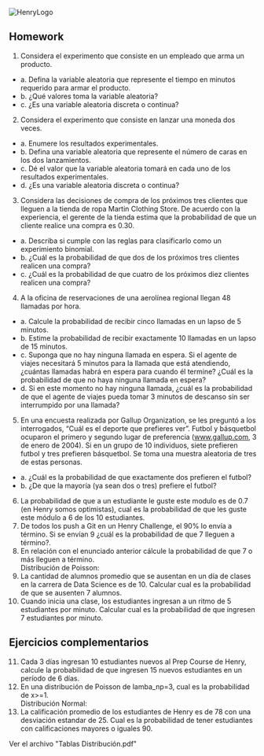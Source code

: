 ![HenryLogo](https://d31uz8lwfmyn8g.cloudfront.net/Assets/logo-henry-white-lg.png)

## Homework

1. Considera el experimento que consiste en un empleado que arma un producto.
  - a. Defina la variable aleatoria que represente el tiempo en minutos requerido para armar el producto.<br>
  - b. ¿Qué valores toma la variable aleatoria?<br>
  - c. ¿Es una variable aleatoria discreta o continua?<br>
2. Considera el experimento que consiste en lanzar una moneda dos veces.
  - a. Enumere los resultados experimentales.
  - b. Defina una variable aleatoria que represente el número de caras en los dos lanzamientos.
  - c. Dé el valor que la variable aleatoria tomará en cada uno de los resultados experimentales.
  - d. ¿Es una variable aleatoria discreta o continua?
3. Considera las decisiones de compra de los próximos tres clientes que lleguen a la tienda de ropa Martin Clothing Store. De acuerdo con la experiencia, el gerente de la tienda estima que la probabilidad de que un cliente realice una compra es 0.30. 
  - a. Describa si cumple con las reglas para clasificarlo como un experimiento binomial.
  - b. ¿Cuál es la probabilidad de que dos de los próximos tres clientes realicen una compra?
  - c. ¿Cuál es la probabilidad de que cuatro de los próximos diez clientes realicen una compra?
4.  A la oficina de reservaciones de una aerolínea regional llegan 48 llamadas por hora.
- a. Calcule la probabilidad de recibir cinco llamadas en un lapso de 5 minutos.
- b. Estime la probabilidad de recibir exactamente 10 llamadas en un lapso de 15 minutos.
- c. Suponga que no hay ninguna llamada en espera. Si el agente de viajes necesitará 5 minutos para la llamada que está atendiendo, ¿cuántas llamadas habrá en espera para cuando él termine? ¿Cuál es la probabilidad de que no haya ninguna llamada en espera?
- d. Si en este momento no hay ninguna llamada, ¿cuál es la probabilidad de que el agente de viajes pueda tomar 3 minutos de descanso sin ser interrumpido por una llamada?
5. En una encuesta realizada por Gallup Organization, se les preguntó a los interrogados, “Cuál es el deporte que prefieres ver”. Futbol y básquetbol ocuparon el primero y segundo lugar de preferencia (www.gallup.com, 3 de enero de 2004). Si en un grupo de 10 individuos, siete prefieren futbol y tres prefieren básquetbol. Se toma una muestra aleatoria de tres de estas personas.
- a. ¿Cuál es la probabilidad de que exactamente dos prefieren el futbol?
- b. ¿De que la mayoría (ya sean dos o tres) prefiere el futbol?
6. La probabilidad de que a un estudiante le guste este modulo es de 0.7 (en Henry somos optimistas), cual es la probabilidad de que les guste este módulo a 6 de los 10 estudiantes.<br>
7. De todos los push a Git en un Henry Challenge, el 90% lo envía a término. Si se envían 9 ¿cuál es la probabilidad de que 7 lleguen a término?.<br>
8. En relación con el enunciado anterior cálcule la probabilidad de que 7 o más lleguen a término.<br>
Distribución de Poisson:<br>
9. La cantidad de alumnos promedio que se ausentan en un día de clases en la carrera de Data Science es de 10. Calcular cual es la probabilidad de que se ausenten 7 alumnos.<br>
10. Cuando inicia una clase, los estudiantes ingresan a un ritmo de 5 estudiantes por minuto. Calcular cual es la probabilidad de que ingresen 7 estudiantes por minuto.<br>

## Ejercicios complementarios <br>

11. Cada 3 días ingresan 10 estudiantes nuevos al Prep Course de Henry, calcule la probabilidad de que ingresen 15 nuevos estudiantes en un período de 6 días.<br>
12. En una distribución de Poisson de lamba_np=3, cual es la probabilidad de x>=1.<br>
Distribución Normal:<br>
13. La calificación promedio de los estudiantes de Henry es de 78 con una desviación estandar de 25. Cual es la probabilidad de tener estudiantes con calificaciones mayores o iguales 90.

Ver el archivo "Tablas Distribución.pdf"